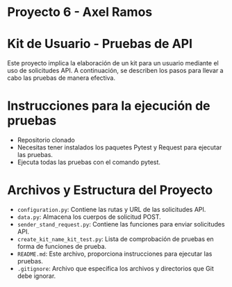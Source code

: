 # Proyecto 6 -  Axel Ramos

# Kit de Usuario - Pruebas de API

Este proyecto implica la elaboración de un kit para un usuario mediante el uso de solicitudes API. A continuación, se describen los pasos para llevar a cabo las pruebas de manera efectiva.

# Instrucciones para la ejecución de pruebas
- Repositorio clonado
- Necesitas tener instalados los paquetes Pytest y Request para ejecutar las pruebas.
- Ejecuta todas las pruebas con el comando pytest.


# Archivos y Estructura del Proyecto

-   `configuration.py`: Contiene las rutas y URL de las solicitudes API.
-   `data.py`: Almacena los cuerpos de solicitud POST.
-   `sender_stand_request.py`: Contiene las funciones para enviar solicitudes API.
-   `create_kit_name_kit_test.py`: Lista de comprobación de pruebas en forma de funciones de prueba.
-   `README.md`: Este archivo, proporciona instrucciones para ejecutar las pruebas.
-   `.gitignore`: Archivo que especifica los archivos y directorios que Git debe ignorar.
